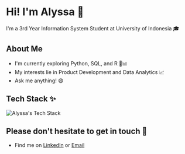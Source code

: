 # Hi! I'm Alyssa 👋

I'm a 3rd Year Information System Student at University of Indonesia 🎓

## About Me
- I'm currently exploring Python, SQL, and R 🐍📊  
- My interests lie in Product Development and Data Analytics 📈  
- Ask me anything! 😄
  
## Tech Stack ✨
<p align="left">
  <img src="https://github-readme-stats.vercel.app/api/top-langs/?username=alyssapristanti&layout=compact&langs_count=6&theme=cottoncandy&hide_border=true&card_width=400" alt="Alyssa's Tech Stack">
</p>

## Please don't hesitate to get in touch 🤝
- Find me on [LinkedIn](https://www.linkedin.com/in/fathirahma-alyssa/) or [Email](pristantialyssa@gmail.com)
